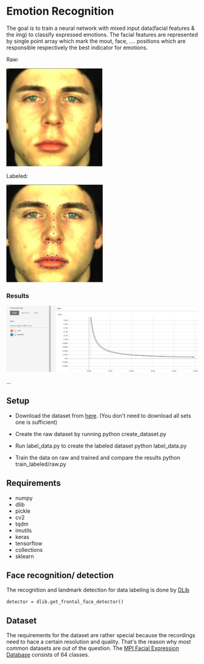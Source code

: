 # Emotion Recognition

The goal is to train a neural network with mixed input data(facial features & the img) to classify expressed emotions. The facial features are represented by single point array which mark the mout, face, .... positions which are responsible respectively the best indicator for emotions.

Raw:

![result image](media/raw.jpg)

Labeled:

![labeled image](media/labeled.jpg)

### Results

![result image](media/result.jpg)

...

## Setup

- Download the dataset from [here](https://www.b-tu.de/en/graphic-systems/databases/the-large-mpi-facial-expression-database). (You don't need to download all sets one is sufficient)

- Create the raw dataset by running
      python create_dataset.py

- Run label_data.py to create the labeled dataset
      python label_data.py

- Train the data on raw and trained and compare the results
      python train_labeled/raw.py


## Requirements

- numpy
- dlib
- pickle
- cv2
- tqdm
- imutils
- keras
- tensorflow
- collections
- sklearn

## Face recognition/ detection

The recognition and landmark detection for data labeling is done by [DLib](http://dlib.net/)

    detector = dlib.get_frontal_face_detector()


## Dataset

The requirements for the dataset are rather special because the recordings need to hace a certain resolution and quality. That's the reason why most common datasets are out of the question. The [MPI Facial Expression Database](https://www.b-tu.de/en/graphic-systems/databases/the-large-mpi-facial-expression-database) consists of 64 classes.
